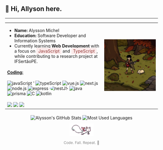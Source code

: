 <h2 align="left">🍂 Hi, Allyson here.</h2>

---

<table style="margin: 0 auto; max-width: 100%;">
  <tr>
    <td>
      <ul>
        <li><strong>Name:</strong> Alysson Michel</li>
        <li><strong>Education:</strong> Software Developer and Information Systems</li>
        <li>Currently learning <strong>Web Development</strong> with a focus on <span style="background-color: #fbecec; padding: 2px 6px; border-radius: 4px; color: #923331;">JavaScript</span> and
          <span style="background-color: #fbecec; padding: 2px 6px; border-radius: 4px; color: #923331;">TypeScript</span>, while contributing to a research project at IFSertãoPE.</li>
      </ul>
      <h4>
        <ins>Coding:</ins>
      </h4>
      <p>
        <img src="https://cdn.jsdelivr.net/gh/devicons/devicon/icons/javascript/javascript-original.svg" width="28" title="javaScript" />
  '     <img src="https://cdn.jsdelivr.net/gh/devicons/devicon/icons/typescript/typescript-original.svg" width="28" title="typeScript" />
        <img src="https://cdn.jsdelivr.net/gh/devicons/devicon/icons/vuejs/vuejs-original.svg" width="28" title="vue.js" />
        <img src="https://cdn.jsdelivr.net/gh/devicons/devicon/icons/nextjs/nextjs-line.svg" width="28" title="next.js" />
        <img src="https://cdn.jsdelivr.net/gh/devicons/devicon/icons/nodejs/nodejs-original.svg" width="28" title="node.js" />
        <img src="https://cdn.jsdelivr.net/gh/devicons/devicon/icons/express/express-original.svg" width="28" title="express" />
        <img src="https://nestjs.com/img/logo-small.svg" width="28" style="background-color: white; border-radius: 50%;" title="nestJS" />
        <img src="https://cdn.jsdelivr.net/gh/devicons/devicon/icons/java/java-original.svg" width="28" title="java" />
        <img src="https://cdn.jsdelivr.net/gh/devicons/devicon/icons/prisma/prisma-original.svg" width="28" title="prisma" />
        <img src="https://cdn.jsdelivr.net/gh/devicons/devicon/icons/c/c-original.svg" width="28" title="C" />
        <img src="https://cdn.jsdelivr.net/gh/devicons/devicon/icons/kotlin/kotlin-original.svg" width="28" title="kotlin" />
      </p>
      <div align="left" style="margin-top: 20px;">
        <a href="mailto:alyssonmichel20@gmail.com" target="_blank"><img src="https://img.shields.io/badge/Gmail-923331?style=for-the-badge&logo=gmail&logoColor=white"></a>
        <a href="https://www.linkedin.com/in/alysson-michel-50a227273/" target="_blank"><img src="https://img.shields.io/badge/LinkedIn-923331?style=for-the-badge&logo=linkedin&logoColor=white"></a>
        <a href="https://discordapp.com/users/1138351681902493756" target="_blank"><img src="https://img.shields.io/badge/Discord-923331?style=for-the-badge&logo=discord&logoColor=white"></a>
      </div>
    </td>
    <td>
      <img src="images/pinimg.jpg" alt="images" max-width: 400px;">
    </td>
  </tr>
</table>

<div align="center" style="margin-top: 20px;">
  <img height="180em" src="https://github-readme-stats.vercel.app/api?username=ailyson&show_icons=true&title_color=923331&icon_color=923331&text_color=ffffff&bg_color=0d1117&locale=en&include_all_commits=true" alt="Alysson's GitHub Stats"/>
  <img height="180em" src="https://github-readme-stats.vercel.app/api/top-langs?username=ailyson&show_icons=true&title_color=923331&text_color=ffffff&bg_color=0d1117&locale=en&layout=compact" alt="Most Used Languages"/>
</div>
<div align="center" style="margin-top: 10px;">
  <img src="images/kyubey.gif" width="80" alt="Coding GIF">
  <p style="font-size: 12px; color: #888;">Code. Fall. Repeat. 🍁</p>
</div>

